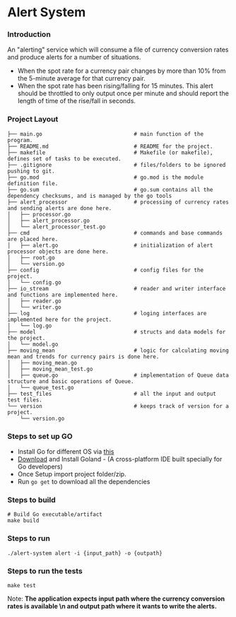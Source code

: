 # Alert System

### Introduction

An "alerting" service which will consume a file of currency conversion rates and produce alerts for a number of situations.

- When the spot rate for a currency pair changes by more than 10% from the 5-minute average for that currency pair.
- When the spot rate has been rising/falling for 15 minutes. This alert should be
  throttled to only output once per minute and should report the length of time of the rise/fall in seconds.
  
### Project Layout

```
├── main.go                             # main function of the program.
├── README.md                           # README for the project.
├── makefile                            # Makefile (or makefile), defines set of tasks to be executed.
├── .gitignore                          # files/folders to be ignored pushing to git.
├── go.mod                              # go.mod is the module definition file.
├── go.sum                              # go.sum contains all the dependency checksums, and is managed by the go tools
├── alert_processor                     # processing of currency rates and sending alerts are done here.
│   ├── processor.go
│   ├── alert_processor.go
│   └── alert_processor_test.go
├── cmd                                 # commands and base commands are placed here.
│   ├── alert.go                        # initialization of alert processor objects are done here.
│   ├── root.go
│   └── version.go
├── config                              # config files for the project.
│   └── config.go
├── io_stream                           # reader and writer interface and functions are implemented here.
│   ├── reader.go
│   └── writer.go
├── log                                 # loging interfaces are implemented here for the project.
│   └── log.go
├── model                               # structs and data models for the project.
│   └── model.go
├── moving_mean                         # logic for calculating moving mean and trends for currency pairs is done here.
│   ├── moving_mean.go
│   ├── moving_mean_test.go
│   ├── queue.go                        # implementation of Queue data structure and basic operations of Queue.
│   └── queue_test.go
├── test_files                          # all the input and output test files.
└── version                             # keeps track of version for a project. 
    └── version.go
```
  
### Steps to set up GO

- Install Go for different OS via [this](https://golang.org/doc/install)
- [Download](https://www.jetbrains.com/go/download/download-thanks.html) and Install Goland - (A cross-platform IDE built specially for Go developers)
- Once Setup import project folder/zip.
- Run `go get` to download all the dependencies

### Steps to build

```
# Build Go executable/artifact
make build
```

### Steps to run

```
./alert-system alert -i {input_path} -o {outpath}
```

### Steps to run the tests

`make test`

Note: **The application expects input path where the currency conversion rates is available \n
and output path where it wants to write the alerts.**

  
  

